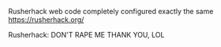 Rusherhack web code completely configured exactly the same
https://rusherhack.org/

Rusherhack: DON'T RAPE ME THANK YOU, LOL
